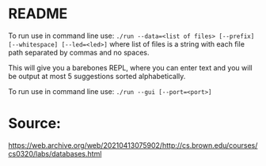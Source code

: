 # README
To run use in command line use:
`./run --data=<list of files> [--prefix] [--whitespace] [--led=<led>]`
where list of files is a string with each file path separated by commas and no spaces.

This will give you a barebones REPL, where you can enter text and you will be output at most 5 suggestions sorted alphabetically.

To run use in command line use:
`./run --gui [--port=<port>]`

# Source:
https://web.archive.org/web/20210413075902/http://cs.brown.edu/courses/cs0320/labs/databases.html
